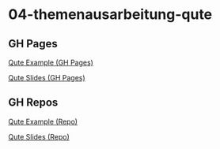 # 04-themenausarbeitung-qute

## GH Pages

[Qute Example (GH Pages)](https://davidenkovic.github.io/qute-example/)

[Qute Slides (GH Pages)](https://davidenkovic.github.io/qute-slides/) 

## GH Repos

[Qute Example (Repo)](https://github.com/davidenkovic/qute-example/)

[Qute Slides (Repo)](https://github.com/davidenkovic/qute-slides/) 
